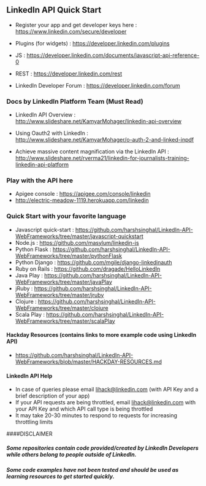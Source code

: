 ## LinkedIn API Quick Start

- Register your app and get developer keys here : https://www.linkedin.com/secure/developer

- Plugins (for widgets) : https://developer.linkedin.com/plugins

- JS : https://developer.linkedin.com/documents/javascript-api-reference-0

- REST : https://developer.linkedin.com/rest

- LinkedIn Developer Forum : https://developer.linkedin.com/forum

### Docs by LinkedIn Platform Team (Must Read)

- LinkedIn API Overview : http://www.slideshare.net/KamyarMohager/linkedin-api-overview

- Using Oauth2 with LinkedIn : http://www.slideshare.net/KamyarMohager/o-auth-2-and-linked-inpdf

- Achieve massive content magnification via the LinkedIn API : http://www.slideshare.net/rverma21/linkedin-for-journalists-training-linkedin-api-platform

### Play with the API here
- Apigee console : https://apigee.com/console/linkedin
- http://electric-meadow-1119.herokuapp.com/linkedin

### Quick Start with your favorite language
- Javascript quick-start : https://github.com/harshsinghal/LinkedIn-API-WebFrameworks/tree/master/javascript-quickstart
- Node.js : https://github.com/masylum/linkedin-js
- Python Flask : https://github.com/harshsinghal/LinkedIn-API-WebFrameworks/tree/master/pythonFlask
- Python Django : https://github.com/mgile/django-linkedinauth
- Ruby on Rails : https://github.com/dragade/HelloLinkedIn
- Java Play : https://github.com/harshsinghal/LinkedIn-API-WebFrameworks/tree/master/javaPlay
- jRuby : https://github.com/harshsinghal/LinkedIn-API-WebFrameworks/tree/master/jruby
- Clojure : https://github.com/harshsinghal/LinkedIn-API-WebFrameworks/tree/master/clojure
- Scala Play : https://github.com/harshsinghal/LinkedIn-API-WebFrameworks/tree/master/scalaPlay


#### Hackday Resources (contains links to more example code using LinkedIn API)
- https://github.com/harshsinghal/LinkedIn-API-WebFrameworks/blob/master/HACKDAY-RESOURCES.md

#### LinkedIn API Help
- In case of queries please email lihack@linkedin.com (with API Key and a brief description of your app)
- If your API requests are being throttled, email lihack@linkedin.com with your API Key and which API call type is being throttled
- It may take 20-30 minutes to respond to requests for increasing throttling limits

####DISCLAIMER
##### Some repositories contain code provided/created by LinkedIn Developers while others belong to people outside of LinkedIn.
##### Some code examples have not been tested and should be used as learning resources to get started quickly.
